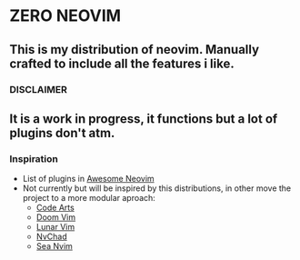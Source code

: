 # ZERO NEOVIM
This is my distribution of neovim.
Manually crafted to include all the features i like.
---
### DISCLAIMER
It is a work in progress, it functions but a lot of plugins don't atm.
---
### Inspiration
* List of plugins in [Awesome Neovim](https://github.com/rockerBOO/awesome-neovim)
* Not currently but will be inspired by this distributions, in other move the project to a more
  modular aproach:
    * [Code Arts](https://github.com/artart222/CodeArt)
    * [Doom Vim](https://github.com/NTBBloodbath/doom-nvim)
    * [Lunar Vim](https://github.com/LunarVim/LunarVim)
    * [NvChad](https://github.com/NvChad/NvChad)
    * [Sea Nvim](https://github.com/cstsunfu/.sea.nvim)
